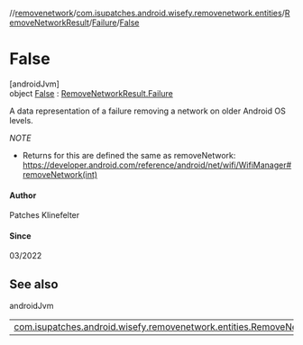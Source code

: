 //[removenetwork](../../../../../index.md)/[com.isupatches.android.wisefy.removenetwork.entities](../../../index.md)/[RemoveNetworkResult](../../index.md)/[Failure](../index.md)/[False](index.md)

# False

[androidJvm]\
object [False](index.md) : [RemoveNetworkResult.Failure](../index.md)

A data representation of a failure removing a network on older Android OS levels.

*NOTE*

- 
   Returns for this are defined the same as removeNetwork: https://developer.android.com/reference/android/net/wifi/WifiManager#removeNetwork(int)

#### Author

Patches Klinefelter

#### Since

03/2022

## See also

androidJvm

| | |
|---|---|
| [com.isupatches.android.wisefy.removenetwork.entities.RemoveNetworkResult.Failure](../index.md) |  |
